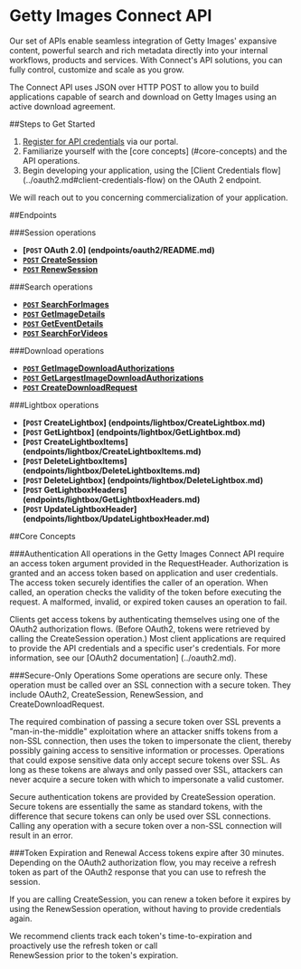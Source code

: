 Getty Images Connect API
========================
Our set of APIs enable seamless integration of Getty Images' expansive content, powerful search 
and rich metadata directly into your internal workflows, products and services. With Connect's API 
solutions, you can fully control, customize and scale as you grow.

The Connect API uses JSON over HTTP POST to allow you to build applications capable of search and 
download on Getty Images using an active download agreement.

##Steps to Get Started
1. [Register for API credentials](https://api.gettyimages.com/member/register) via our portal.
2. Familiarize yourself with the [core concepts] (#core-concepts) and the API operations.
3. Begin developing your application, using the [Client Credentials flow] (../oauth2.md#client-credentials-flow) on the OAuth 2 endpoint.

We will reach out to you concerning commercialization of your application.

##Endpoints

###Session operations
- **[<code>POST</code> OAuth 2.0] (endpoints/oauth2/README.md)**
- **[<code>POST</code> CreateSession](endpoints/session/CreateSession.md)**
- **[<code>POST</code> RenewSession](endpoints/session/RenewSession.md)**

###Search operations
- **[<code>POST</code> SearchForImages](endpoints/search/SearchForImages.md)**
- **[<code>POST</code> GetImageDetails](endpoints/search/GetImageDetails.md)**
- **[<code>POST</code> GetEventDetails](endpoints/search/GetEventDetails.md)**
- **[<code>POST</code> SearchForVideos](endpoints/search/SearchForVideos.md)**

###Download operations
- **[<code>POST</code> GetImageDownloadAuthorizations](endpoints/download/GetImageDownloadAuthorizations.md)**
- **[<code>POST</code> GetLargestImageDownloadAuthorizations](endpoints/download/GetLargestImageDownloadAuthorizations.md)**
- **[<code>POST</code> CreateDownloadRequest](endpoints/download/CreateDownloadRequest.md)**

###Lightbox operations
- **[<code>POST</code> CreateLightbox] (endpoints/lightbox/CreateLightbox.md)**
- **[<code>POST</code> GetLightbox] (endpoints/lightbox/GetLightbox.md)**
- **[<code>POST</code> CreateLightboxItems] (endpoints/lightbox/CreateLightboxItems.md)**
- **[<code>POST</code> DeleteLightboxItems] (endpoints/lightbox/DeleteLightboxItems.md)**
- **[<code>POST</code> DeleteLightbox] (endpoints/lightbox/DeleteLightbox.md)**
- **[<code>POST</code> GetLightboxHeaders] (endpoints/lightbox/GetLightboxHeaders.md)**
- **[<code>POST</code> UpdateLightboxHeader] (endpoints/lightbox/UpdateLightboxHeader.md)**

##Core Concepts

###Authentication
All operations in the Getty Images Connect API require an access token 
argument provided in the RequestHeader. Authorization is granted and an access token based on application and user credentials. The access token securely identifies the caller of an operation. When called, an operation checks the validity of the token before executing the request. A malformed, invalid, or expired token causes an operation to fail.

Clients get access tokens by authenticating themselves using one of the OAuth2 authorization flows.
(Before OAuth2, tokens were retrieved by calling the CreateSession operation.) Most client applications are required to provide the API credentials and a specific user's credentials. For more information, see our [OAuth2 documentation] (../oauth2.md).

###Secure-Only Operations
Some operations are secure only. These operation must be called over an SSL 
connection with a secure token. They include OAuth2, CreateSession, RenewSession, and 
CreateDownloadRequest.

The required combination of passing a secure token over SSL prevents a "man-in-the-middle" 
exploitation where an attacker sniffs tokens from a non-SSL connection, then uses the token 
to impersonate the client, thereby possibly gaining access to sensitive information or 
processes. Operations that could expose sensitive data only accept secure tokens 
over SSL. As long as these tokens are always and only passed over SSL, attackers can 
never acquire a secure token with which to impersonate a valid customer.

Secure authentication tokens are provided by CreateSession operation. Secure 
tokens are essentially the same as standard tokens, with the difference that secure 
tokens can only be used over SSL connections. Calling any operation with a secure 
token over a non-SSL connection will result in an error.

###Token Expiration and Renewal
Access tokens expire after 30 minutes. Depending on the OAuth2 authorization flow, you may receive a refresh token as part of the OAuth2 response that you can use to refresh the session. 

If you are calling CreateSession, you can renew a token before it expires by using 
the RenewSession operation, without having to provide credentials again. 

We recommend clients track each token's time-to-expiration and proactively use the refresh token or call  
RenewSession prior to the token's expiration.
